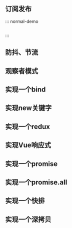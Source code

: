 ## 订阅发布

::: normal-demo
```js

```
:::

## 防抖、节流

## 观察者模式

## 实现一个bind

## 实现new关键字

## 实现一个redux

## 实现Vue响应式

## 实现一个promise

## 实现一个promise.all

## 实现一个快排

## 实现一个深拷贝